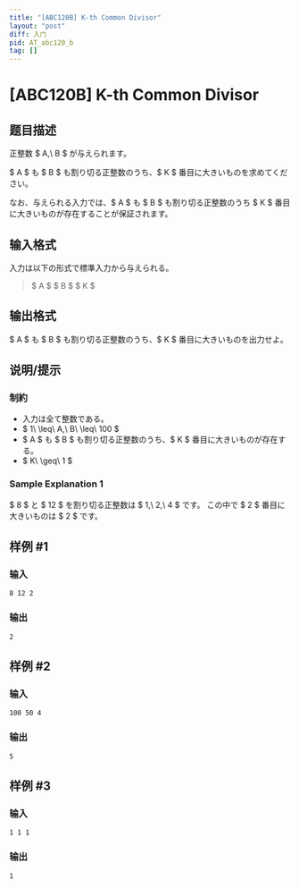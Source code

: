 ```yaml
---
title: "[ABC120B] K-th Common Divisor"
layout: "post"
diff: 入门
pid: AT_abc120_b
tag: []
---
```


# [ABC120B] K-th Common Divisor

## 题目描述

[problemUrl]: https://atcoder.jp/contests/abc120/tasks/abc120_b

正整数 $ A,\ B $ が与えられます。

$ A $ も $ B $ も割り切る正整数のうち、$ K $ 番目に大きいものを求めてください。

なお、与えられる入力では、$ A $ も $ B $ も割り切る正整数のうち $ K $ 番目に大きいものが存在することが保証されます。

## 输入格式

入力は以下の形式で標準入力から与えられる。

> $ A $ $ B $ $ K $

## 输出格式

$ A $ も $ B $ も割り切る正整数のうち、$ K $ 番目に大きいものを出力せよ。

## 说明/提示

### 制約

- 入力は全て整数である。
- $ 1\ \leq\ A,\ B\ \leq\ 100 $
- $ A $ も $ B $ も割り切る正整数のうち、$ K $ 番目に大きいものが存在する。
- $ K\ \geq\ 1 $

### Sample Explanation 1

$ 8 $ と $ 12 $ を割り切る正整数は $ 1,\ 2,\ 4 $ です。 この中で $ 2 $ 番目に大きいものは $ 2 $ です。

## 样例 #1

### 输入

```
8 12 2
```

### 输出

```
2
```

## 样例 #2

### 输入

```
100 50 4
```

### 输出

```
5
```

## 样例 #3

### 输入

```
1 1 1
```

### 输出

```
1
```

